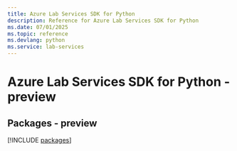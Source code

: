 ```yaml
---
title: Azure Lab Services SDK for Python
description: Reference for Azure Lab Services SDK for Python
ms.date: 07/01/2025
ms.topic: reference
ms.devlang: python
ms.service: lab-services
---
```

# Azure Lab Services SDK for Python - preview
## Packages - preview
[!INCLUDE [packages](lab-services-index.md)]